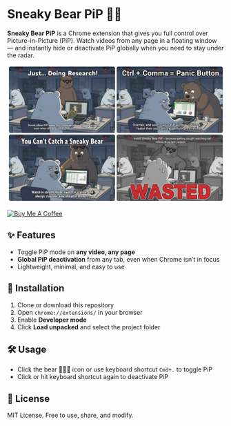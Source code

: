 # Sneaky Bear PiP 🐻‍❄️

**Sneaky Bear PiP** is a Chrome extension that gives you full control over Picture-in-Picture (PiP). Watch videos from any page in a floating window — and instantly hide or deactivate PiP globally when you need to stay under the radar.

![](./docs/combined-image.jpeg)

<a href="https://buymeacoffee.com/riiiiiiiiiina" target="_blank"><img src="https://cdn.buymeacoffee.com/buttons/v2/default-blue.png" alt="Buy Me A Coffee" style="height: 60px !important;width: 217px !important;" ></a>

## ✨ Features

- Toggle PiP mode on **any video, any page**
- **Global PiP deactivation** from any tab, even when Chrome isn’t in focus
- Lightweight, minimal, and easy to use

## 🚀 Installation

1. Clone or download this repository
2. Open `chrome://extensions/` in your browser
3. Enable **Developer mode**
4. Click **Load unpacked** and select the project folder

## 🛠 Usage

- Click the bear 📱🐻‍❄️ icon or use keyboard shortcut `Cmd+.` to toggle PiP
- Click or hit keyboard shortcut again to deactivate PiP

## 📜 License

MIT License. Free to use, share, and modify.
